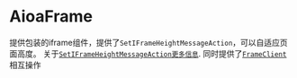 # AioaFrame
提供包装的iframe组件，提供了`SetIFrameHeightMessageAction`，可以自适应页面高度。 关于[`SetIFrameHeightMessageAction更多信息`](../../common/client/FrameClient.md). 同时提供了[`FrameClient`](../../common/client/FrameClient.md)相互操作